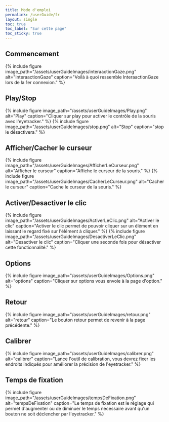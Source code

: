 ```yaml
---
title: Mode d'emploi
permalink: /userGuide/fr
layout: single
toc: true
toc_label: "Sur cette page"
toc_sticky: true
---
```


## Commencement

{% include figure image_path="/assets/userGuideImages/interaactionGaze.png" alt="InteraactionGaze" caption="Voilà à quoi ressemble InteraactionGaze lors de la 1er connexion." %}

## Play/Stop
{% include figure image_path="/assets/userGuideImages/Play.png" alt="Play" caption="Cliquer sur play pour activer le contrôle de la souris avec l'eyetracker." %}
{% include figure image_path="/assets/userGuideImages/stop.png" alt="Stop" caption="stop le désactivera." %}

## Afficher/Cacher le curseur
{% include figure image_path="/assets/userGuideImages/AfficherLeCurseur.png" alt="Afficher le curseur" caption="Affiche le curseur de la souris." %}
{% include figure image_path="/assets/userGuideImages/CacherLeCurseur.png" alt="Cacher le curseur" caption="Cache le curseur de la souris." %}

## Activer/Desactiver le clic
{% include figure image_path="/assets/userGuideImages/ActiverLeClic.png" alt="Activer le clic" caption="Activer le clic permet de pouvoir cliquer sur un élément en laissant le regard fixé sur l'élément à cliquer." %}
{% include figure image_path="/assets/userGuideImages/DesactiverLeClic.png" alt="Desactiver le clic" caption="Cliquer une seconde fois pour désactiver cette fonctionnalité." %}

## Options
{% include figure image_path="/assets/userGuideImages/Options.png" alt="options" caption="Cliquer sur options vous envoie à la page d'option." %}

## Retour
{% include figure image_path="/assets/userGuideImages/retour.png" alt="retour" caption="Le bouton retour permet de revenir à la page précédente." %}

## Calibrer
{% include figure image_path="/assets/userGuideImages/calibrer.png" alt="calibrer" caption="Lance l'outil de calibration, vous devrez fixer les endroits indiqués pour améliorer la précision de l'eyetracker." %}

## Temps de fixation
{% include figure image_path="/assets/userGuideImages/tempsDeFixation.png" alt="tempsDeFixation" caption="Le temps de fixation est le réglage qui permet d'augmenter ou de diminuer le temps nécessaire avant qu'un bouton ne soit déclencher par l'eyetracker." %}
